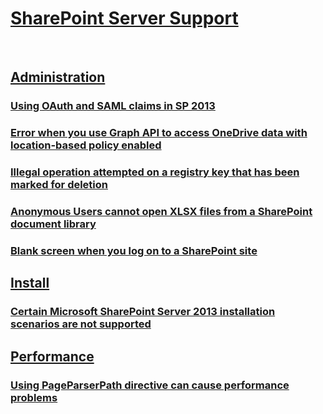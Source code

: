 # [SharePoint Server Support](index.md)
 
## [Administration](administration/index.md)

### [Using OAuth and SAML claims in SP 2013](administration/using-oauth-saml-claims-sp-2013.md)
### [Error when you use Graph API to access OneDrive data with location-based policy enabled](error-graph-api-access-onedrive-data)
### [Illegal operation attempted on a registry key that has been marked for deletion](illegal-operation-registry-key-marked-for-deletion)
### [Anonymous Users cannot open XLSX files from a SharePoint document library](anonymous-users-cannot-open-xlsx-files-from-document-library)
### [Blank screen when you log on to a SharePoint site](blank-screen-when-logon-to-site)

## [Install](install/index.md)

### [Certain Microsoft SharePoint Server 2013 installation scenarios are not supported](install/certain-sharepoint-server-2013-installation-scenarios-are-not-supported.md)

## [Performance](performance/index.md)

### [Using PageParserPath directive can cause performance problems](performance/using-pageparserpath-directive-can-cause-performance-problems.md)

